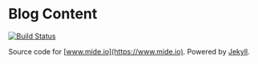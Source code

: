 # Blog Content

[![Build Status](https://travis-ci.org/mide/mide.io.svg?branch=master)](https://travis-ci.org/mide/mide.io)

Source code for [www.mide.io](https://www.mide.io). Powered by [Jekyll](https://jekyllrb.com/).
